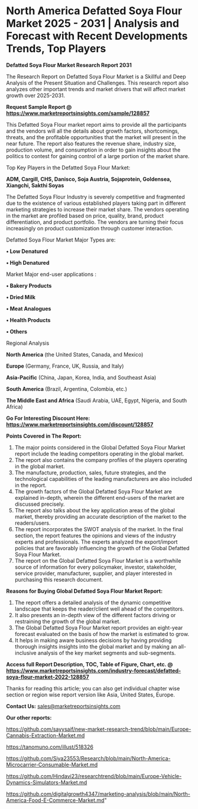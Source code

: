 # North America Defatted Soya Flour Market 2025 - 2031 | Analysis and Forecast with Recent Developments Trends, Top Players

<strong>Defatted Soya Flour Market Research Report 2031</strong>

The Research Report on Defatted Soya Flour Market is a Skillful and Deep Analysis of the Present Situation and Challenges. This research report also analyzes other important trends and market drivers that will affect market growth over 2025-2031.

<strong>Request Sample Report @ <a href=https://www.marketreportsinsights.com/sample/128857>https://www.marketreportsinsights.com/sample/128857</a></strong>

This Defatted Soya Flour market report aims to provide all the participants and the vendors will all the details about growth factors, shortcomings, threats, and the profitable opportunities that the market will present in the near future. The report also features the revenue share, industry size, production volume, and consumption in order to gain insights about the politics to contest for gaining control of a large portion of the market share.

Top Key Players in the Defatted Soya Flour Market:

<strong>ADM, Cargill, CHS, Danisco, Soja Austria, Sojaprotein, Goldensea, Xiangchi, Sakthi Soyas</strong>

The Defatted Soya Flour Industry is severely competitive and fragmented due to the existence of various established players taking part in different marketing strategies to increase their market share. The vendors operating in the market are profiled based on price, quality, brand, product differentiation, and product portfolio. The vendors are turning their focus increasingly on product customization through customer interaction.

Defatted Soya Flour Market Major Types are:

<strong>• Low Denatured

• High Denatured</strong>

Market Major end-user applications :

<strong>• Bakery Products

• Dried Milk

• Meat Analogues

• Health Products

• Others</strong>

Regional Analysis

</u><strong><b>North America</b></strong> (the United States, Canada, and Mexico)

<strong><b>Europe </b></strong>(Germany, France, UK, Russia, and Italy)

<strong><b>Asia-Pacific</b></strong> (China, Japan, Korea, India, and Southeast Asia)

<strong><b>South America</b></strong> (Brazil, Argentina, Colombia, etc.)

<strong><b>The Middle East and Africa</b></strong> (Saudi Arabia, UAE, Egypt, Nigeria, and South Africa)

<strong>Go For Interesting Discount Here: <a href=https://www.marketreportsinsights.com/discount/128857>https://www.marketreportsinsights.com/discount/128857</a></strong>

<strong>Points Covered in The Report:</strong>
<ol>
  <li>The major points considered in the Global Defatted Soya Flour Market report include the leading competitors operating in the global market.</li>
  <li>The report also contains the company profiles of the players operating in the global market.</li>
  <li>The manufacture, production, sales, future strategies, and the technological capabilities of the leading manufacturers are also included in the report.</li>
  <li>The growth factors of the Global Defatted Soya Flour Market are explained in-depth, wherein the different end-users of the market are discussed precisely.</li>
  <li>The report also talks about the key application areas of the global market, thereby providing an accurate description of the market to the readers/users.</li>
  <li>The report incorporates the SWOT analysis of the market. In the final section, the report features the opinions and views of the industry experts and professionals. The experts analyzed the export/import policies that are favorably influencing the growth of the Global Defatted Soya Flour Market.</li>
  <li>The report on the Global Defatted Soya Flour Market is a worthwhile source of information for every policymaker, investor, stakeholder, service provider, manufacturer, supplier, and player interested in purchasing this research document.</li>
</ol>
<strong>Reasons for Buying Global Defatted Soya Flour Market Report:</strong>

<ol>
  <li>The report offers a detailed analysis of the dynamic competitive landscape that keeps the reader/client well ahead of the competitors.</li>
  <li>It also presents an in-depth view of the different factors driving or restraining the growth of the global market.</li>
  <li>The Global Defatted Soya Flour Market report provides an eight-year forecast evaluated on the basis of how the market is estimated to grow.</li>
  <li>It helps in making aware business decisions by having providing thorough insights insights into the global market and by making an all-inclusive analysis of the key market segments and sub-segments.</li>
</ol>
<strong>Access full Report Description, TOC, Table of Figure, Chart, etc. @ <a href=https://www.marketreportsinsights.com/industry-forecast/defatted-soya-flour-market-2022-128857>https://www.marketreportsinsights.com/industry-forecast/defatted-soya-flour-market-2022-128857</a></strong>


Thanks for reading this article; you can also get individual chapter wise section or region wise report version like Asia, United States, Europe.

<strong>Contact Us:</strong>
sales@marketreportsinsights.com

<strong>Our other reports:</strong>

<a href=https://github.com/sayysaif/new-market-research-trend/blob/main/Europe-Cannabis-Extraction-Market.md>https://github.com/sayysaif/new-market-research-trend/blob/main/Europe-Cannabis-Extraction-Market.md</a>

<a href=https://tanomuno.com/illust/518326>https://tanomuno.com/illust/518326</a>

<a href=https://github.com/Siya23553/Research/blob/main/North-America-Microcarrier-Consumable-Market.md>https://github.com/Siya23553/Research/blob/main/North-America-Microcarrier-Consumable-Market.md</a>

<a href=https://github.com/Hindavi23/researchtrend/blob/main/Europe-Vehicle-Dynamics-Simulators-Market.md>https://github.com/Hindavi23/researchtrend/blob/main/Europe-Vehicle-Dynamics-Simulators-Market.md</a>

<a href=https://github.com/digitalgrowth4347/marketing-analysis/blob/main/North-America-Food-E-Commerce-Market.md>https://github.com/digitalgrowth4347/marketing-analysis/blob/main/North-America-Food-E-Commerce-Market.md</a>"
